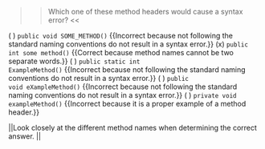 >>Which one of these method headers would cause a syntax error? <<

( ) <code>public void SOME_METHOD()</code> {{Incorrect because not following the standard naming conventions do not result in a syntax error.}}
(x) <code>public int some method()</code> {{Correct because method names cannot be two separate words.}}
( ) <code>public static int ExampleMethod()</code> {{Incorrect because not following the standard naming conventions do not result in a syntax error.}}
( ) <code>public void eXampleMethod()</code> {{Incorrect because not following the standard naming conventions do not result in a syntax error.}}
( ) <code>private void exampleMethod()</code> {{Incorrect because it is a proper example of a method header.}}

||Look closely at the different method names when determining the correct answer. ||
